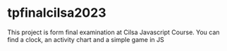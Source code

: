 # tpfinalcilsa2023
This project is form final examination at Cilsa Javascript Course. You can find a clock, an activity chart and a simple game in JS

